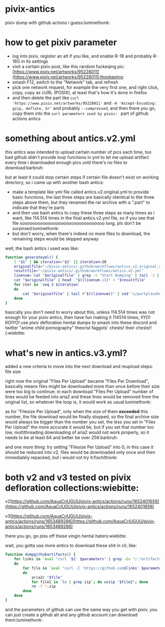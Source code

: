 # pivix-antics

pixiv dump with github actions i guess:luminethonk:

# how to get pixiv parameter

 - log into pixiv, register an alt if you like, and enable R-18 and probably R-18G in its settings
 - visit a certain pixiv post, like this random fuckeqing pic: [https://www.pixiv.net/artworks/95228011](https://www.pixiv.net/artworks/95228011):thonkeqing:
 - smash F12, switch to the "Network" tab, and refresh
 - pick one network request, for example the very first one, and right click, copy, copy as cURL (POSIX), at least that's how it's done in firefox
 - and then delete the part like `curl 'https://www.pixiv.net/artworks/95228011'` and `-H 'Accept-Encoding: gzip, deflate, br'` and probably `--compressed`, and then there you go, copy them into the `curl parameters used by pixiv: ` part of github actions antics

# something about antics.v2.yml

this antics was intended to upload certain number of pics each time, too bad github didn't provide loop functions in yml to let me upload artifact every time i downloaded enough pics until there's no files to download:barbruh:

but at least it could stop certain steps if certain file doesn't exist on working directory, so i came up with another bash antics: 

 - make a template like yml file called antics.v2.original.yml to provide basic functions, the last three steps are basically identical to the three steps above them, but they renamed the rar archive with a ".part" to indicate that they're parts
 - and then use bash antics to copy these three steps as many times as i want, like 114.514 times in the final antics.v2.yml file, so if you see that file soooooooooooooooooooooooooooooooo long, pls don't be surpirsed:luminethonk:
 - but don't worry, when there's indeed no more files to download, the remaining steps would be skipped anyway

well, the bash antics i used was like: 

```bash
function generateyml() {
    [ "$1" ] && iteration="$1" || iteration=20
    originalfile="~/pivix-antics/.github/workflows/antics.v2.original.yml"
    resultfile="~/pivix-antics/.github/workflows/antics.v2.yml"
    linenum=`cat "$originalfile" | grep -n "Start Dumping" | tail -1 | grep -Eo "[0-9]+"`
    cat "$originalfile" | head -"$((linenum-1))" > "$resultfile"
    for iter in `seq 2 $iteration`
    do
        cat "$originalfile" | tail +"$((linenum))" | sed "s/partplaceholder/part$iter/g;s/Partplaceholder/Part $iter/g" >> "$resultfile"
    done
}
```

basically you don't need to worry about this, unless 114.514 times was not enough for your pixiv antics, then have fun making it 114514 times, IIYO! KOIYO! use pixiv defloration hentai dumps to smash into these discord and twitter "anime child pornography" theorist faggots' chests! their chests!! (:wiebitte:

# what's new in antics.v3.yml? 

added a new criteria to move into the next download and reupload steps: file size

right now the original "Files Per Upload" became "Files Per Download", basically means files might be downloaded more than once before their size were too big to continue; in each download "Files Per Upload" number of lines would be feeded into aria2 and these lines would be removed from the original list, so whatever the loop is, it would work as usual:luminethonk:

as for "Filesize Per Upload", only when the size of them **exceeded** this number, the file download would be finally stopped, so the final archive size would always be bigger than the number you set, the less you set in "Files Per Upload" the more accurate it would be, but if you set that number too low, multithreading downloading of aria2 would not work properly, so it needs to be at least 64 and better be over 256:barbruh:

and one more thing: try setting "Filesize Per Upload" into 0, in this case it should be reduced into v2, files would be downloaded only once and then immediately repacked, but i would not try it:fischlthonk:

# both v2 and v3 tested on pivix defloration collections:wiebitte:

v2[https://github.com/AquaCriUGUU/pivix-antics/actions/runs/1652401659](https://github.com/AquaCriUGUU/pivix-antics/actions/runs/1652401659)

v3[https://github.com/AquaCriUGUU/pivix-antics/actions/runs/1653489286](https://github.com/AquaCriUGUU/pivix-antics/actions/runs/1653489286)

there you go, go piss off these vingin hentai haters:wiebitte:

wait, you gotta use more antics to download these shit in cli; like:

```bash
function dumpgithubartifacts() {
    for links in `eval "curl '$1' $parameters" | grep -Eo "/.*artifacts/[0-9]+" | sort | uniq`
    do
        for file in `eval "curl -I 'https://github.com$links' $parameters" | grep "[L|l]ocation:" | sed 's/[L/l]ocation: //g;s/[L/l]ocation://g'`
        do
            aria2c "$file"
            for file2 in `ls | grep zip`; do unzip "$file2"; done
            rm -f *.zip
        done
    done
}
```

and the parameters of github can use the same way you get with pixiv, you can just create a github alt and any github account can download them:luminethonk:
